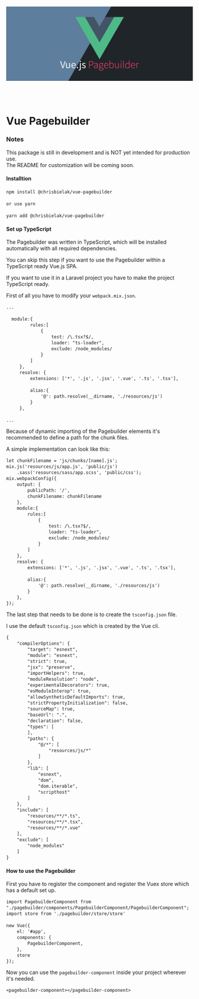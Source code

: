 <p align="center">
<img align:center width="650" src="./vuejs-pagebuilder.jpg">
</p>

<br>
<br>

# Vue Pagebuilder

### Notes

This package is still in development and is NOT yet intended for production use.
<br>
The README for customization will be coming soon.

#### Installtion

~~~
npm install @chrisbielak/vue-pagebuilder

or use yarn

yarn add @chrisbielak/vue-pagebuilder
~~~


#### Set up TypeScript
The Pagebuilder was written in TypeScript, which will be installed automatically
with all required dependencies.

You can skip this step if you want to use the Pagebuilder within a TypeScript ready Vue.js SPA.

If you want to use it in a Laravel project you have to make the project TypeScript ready.

First of all you have to modify your `webpack.mix.json`.
~~~
...

  module:{
         rules:[
             {
                 test: /\.tsx?$/,
                 loader: "ts-loader",
                 exclude: /node_modules/
             }
         ]
     },
     resolve: {
         extensions: ['*', '.js', '.jsx', '.vue', '.ts', '.tsx'],
 
         alias:{
             '@': path.resolve(__dirname, './resources/js')
         }
     },
     
...
~~~

Because of dynamic importing of the Pagebuilder elements it's recommended to define a path for the chunk files.

A simple implementation can look like this:
~~~
let chunkFilename = 'js/chunks/[name].js';
mix.js('resources/js/app.js', 'public/js')
    .sass('resources/sass/app.scss', 'public/css');
mix.webpackConfig({
    output: {
        publicPath: '/',
        chunkFilename: chunkFilename
    },
    module:{
        rules:[
            {
                test: /\.tsx?$/,
                loader: "ts-loader",
                exclude: /node_modules/
            }
        ]
    },
    resolve: {
        extensions: ['*', '.js', '.jsx', '.vue', '.ts', '.tsx'],

        alias:{
            '@': path.resolve(__dirname, './resources/js')
        }
    },
});
~~~


The last step that needs to be done is to create the `tsconfig.json` file.

I use the default `tsconfig.json` which is created by the Vue cli.

~~~
{
    "compilerOptions": {
        "target": "esnext",
        "module": "esnext",
        "strict": true,
        "jsx": "preserve",
        "importHelpers": true,
        "moduleResolution": "node",
        "experimentalDecorators": true,
        "esModuleInterop": true,
        "allowSyntheticDefaultImports": true,
        "strictPropertyInitialization": false,
        "sourceMap": true,
        "baseUrl": ".",
        "declaration": false,
        "types": [
        ],
        "paths": {
            "@/*": [
                "resources/js/*"
            ]
        },
        "lib": [
            "esnext",
            "dom",
            "dom.iterable",
            "scripthost"
        ]
    },
    "include": [
        "resources/**/*.ts",
        "resources/**/*.tsx",
        "resources/**/*.vue"
    ],
    "exclude": [
        "node_modules"
    ]
}
~~~



#### How to use the Pagebuilder

First you have to register the component and register the Vuex store which has a default set up.

~~~
import PagebuilderComponent from "./pagebuilder/components/PagebuilderComponent/PagebuilderComponent";
import store from './pagebuilder/store/store'

new Vue({
    el: '#app',
    components: {
        PagebuilderComponent,
    },
    store
});
~~~

Now you can use the `pagebuilder-component` inside your project wherever it's needed.

~~~
<pagebuilder-component></pagebuilder-component>
~~~
